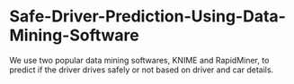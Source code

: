 # Safe-Driver-Prediction-Using-Data-Mining-Software
We use two popular data mining softwares, KNIME and RapidMiner, to predict if the driver drives safely or not based on driver and car details.
